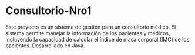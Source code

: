 # Consultorio-Nro1
Este proyecto es un sistema de gestión para un consultorio médico. El sistema permite manejar la información de los pacientes y médicos, incluyendo la capacidad de calcular el índice de masa corporal (IMC) de los pacientes. Desarrollado en Java.
